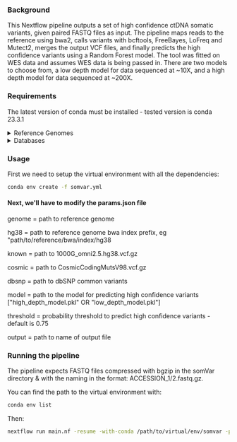 
### Background
This Nextflow pipeline outputs a set of high confidence ctDNA somatic variants, given paired FASTQ files as input. The pipeline maps reads to the reference using bwa2, calls variants with bcftools, FreeBayes, LoFreq and Mutect2, merges the output VCF files, and finally predicts the high confidence variants using a Random Forest model. The tool was fitted on WES data and assumes WES data is being passed in. There are two models to choose from, a low depth model for data sequenced at ~10X, and a high depth model for data sequenced at ~200X. 

### Requirements

The latest version of conda must be installed - tested version is conda 23.3.1

<details>
<summary>Reference Genomes</summary>
 
It's recommended to store the reference files in the 'references' directory

 - 1x GRCh38 reference genome, compressed with bgzip.This genome must be indexed with bwa2, and samtools faidx & we'll need a dict created with gatk CreateSequenceDictionary. GATK, samtools and bwa2 will be installed in the virtual environment further on! 

 - 1x uncompressed GRCh38 reference genome. The uncompressed genome will also need to be indexed with gatk CreateSequenceDictionary dict and samtools faidx
</details>

<details>
<summary>Databases</summary>
 
The following VCF files **must** be stored in the 'databases' directory
 
 - 1000G_omni2.5.hg38.vcf.gz

 - CosmicCodingMutsV98.vcf.gz

 - dbSNP common variants vcf
   
</details>

### Usage
First we need to setup the virtual environment with all the dependencies:

```bash
conda env create -f somvar.yml
```


#### Next, we'll have to modify the params.json file
genome = path to reference genome

hg38 = path to reference genome bwa index prefix, eg "path/to/reference/bwa/index/hg38

known = path to 1000G_omni2.5.hg38.vcf.gz

cosmic = path to CosmicCodingMutsV98.vcf.gz

dbsnp = path to dbSNP common variants

model = path to the model for predicting high confidence variants  ["high_depth_model.pkl" OR "low_depth_model.pkl"]

threshold = probability threshold to predict high confidence variants - default is 0.75

output = path to name of output file 

### Running the pipeline

The pipeline expects FASTQ files compressed with bgzip in the somVar directory & with the naming in the format: ACCESSION_1/2.fastq.gz. 

You can find the path to the virtual environment with:

```bash
conda env list
```
Then:
```bash
nextflow run main.nf -resume -with-conda /path/to/virtual/env/somvar -params-file params.json --f1 SRR000000_1.fastq.gz --f2 SRR000000_2.fastq.gz
```
